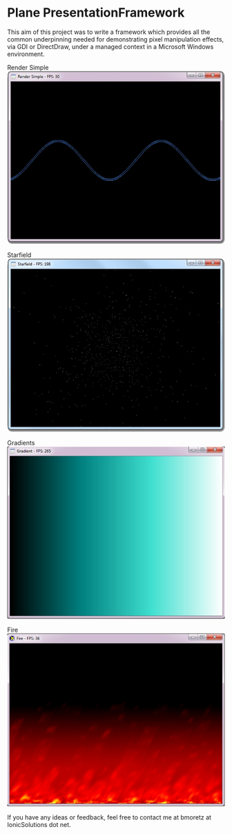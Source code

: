 # Plane PresentationFramework

This aim of this project was to write a framework which provides all the common underpinning needed for demonstrating pixel manipulation effects, via GDI or DirectDraw, under a managed context in a Microsoft Windows environment.

Render Simple 
![alt tag](Previews/simplerender_demo.jpg)

Starfield 
![alt tag](http://github.com/bmoretz/Plane-Presentation-Framework/blob/master/Previews/starfield_demo.jpg)

Gradients 
![alt tag](http://github.com/bmoretz/Plane-Presentation-Framework/blob/master/Previews/gradient_demo.jpg)

Fire 
![alt tag](http://github.com/bmoretz/Plane-Presentation-Framework/blob/master/Previews/fire_demo.jpg)

If you have any ideas or feedback, feel free to contact me at bmoretz at IonicSolutions dot net.